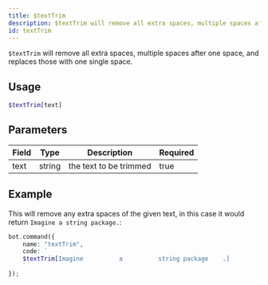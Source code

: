 ```yaml
---
title: $textTrim 
description: $textTrim will remove all extra spaces, multiple spaces after one space, and replaces those with one single space.
id: textTrim
---
```


`$textTrim` will remove all extra spaces, multiple spaces after one space, and replaces those with one single space.

## Usage

```php
$textTrim[text]
```

## Parameters 


| Field | Type   | Description            | Required |
| ----- | ------ | ---------------------- | -------- |
| text  | string | the text to be trimmed | true      |


## Example

This will remove any extra spaces of the given text, in this case it would return `Imagine a string package.`: 

```php
bot.command({
    name: "textTrim",
    code: `
    $textTrim[Imagine          a          string package    .]
    `
});
```